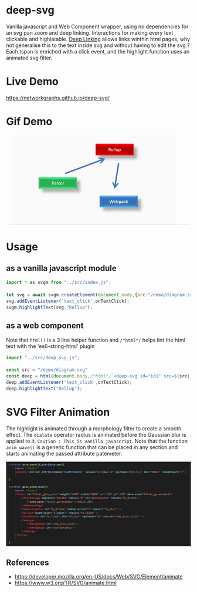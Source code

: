 # deep-svg
Vanilla javascript and Web Component wrapper, using no dependencies for an svg pan zoom and deep linking. Interactions for making every text clickable and highlatable.
[Deep Linking](https://en.wikipedia.org/wiki/Deep_linking) allows links winthin html pages, why not generalise this to the text inside svg and without having to edit the svg ?
Each tspan is enriched with a click event, and the highlight function uses an animated svg filter.

# Live Demo
https://networkgraphs.github.io/deep-svg/

# Gif Demo
<img src="./media/demo.gif" width=500>

# Usage
## as a vanilla javascript module
```javascript
import * as svgm from "../src/index.js";

let svg = await svgm.createElement(document.body,{src:"/demo/diagram.svg",id:"diagram_a",enable:true});
svg.addEventListener('text_click',onTextClick);
svgm.highlightText(svg,"Rollup");
```

## as a web component
Note that `html()` is a 3 line helper function and `/*html*/` helps lint the html text with the 'es6-string-html' plugin
```javascript
import "../src/deep_svg.js";

const src = "/demo/diagram.svg"
const deep = html(document.body,/*html*/`<deep-svg id="id1" src=${src} enable="true" />`);
deep.addEventListener('text_click',onTextClick);
deep.highlightText("Rollup");
```

# SVG Filter Animation
The highlight is animated through a morphology filter to create a smooth effect. The `dialate` operator radius is animated before the Gaussian blur is applied to it.
`Caution : This is vanilla javascript`. Note that the function `anim_wave()` is a generic function that can be placed in any section and starts animating the passed attribute patemeter.

<img src="./media/svg_filters.png">

## References
* https://developer.mozilla.org/en-US/docs/Web/SVG/Element/animate
* https://www.w3.org/TR/SVG/animate.html
